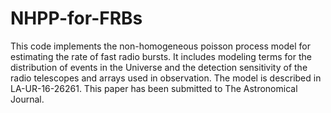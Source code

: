 # NHPP-for-FRBs

This code implements the non-homogeneous poisson process model for estimating the rate of fast radio bursts. It includes modeling terms for the distribution of events in the Universe and the detection sensitivity of the radio telescopes and arrays used in observation. The model is described in LA-UR-16-26261. This paper has been submitted to The Astronomical Journal.
